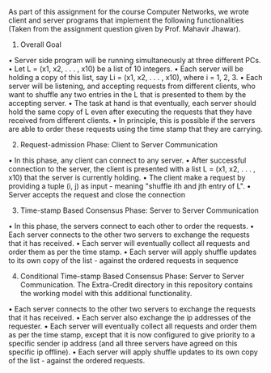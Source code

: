 As part of this assignment for the course Computer Networks, we wrote client and server programs that implement the following functionalities (Taken from the assignment question given by Prof. Mahavir Jhawar).

1. Overall Goal

• Server side program will be running simultaneously at three different PCs.
• Let L = (x1, x2, . . . , x10) be a list of 10 integers.
• Each server will be holding a copy of this list, say Li = (x1, x2, . . . , x10), where i = 1, 2, 3.
• Each server will be listening, and accepting requests from different clients, who want to shuffle any two entries in the L that is presented to them by the accepting server.
• The task at hand is that eventually, each server should hold the same copy of L even after executing the requests that they have received from different clients.
• In principle, this is possible if the servers are able to order these requests using the time stamp that they are carrying.


2. Request-admission Phase: Client to Server Communication

• In this phase, any client can connect to any server.
• After successful connection to the server, the client is presented with a list L = (x1, x2, . . . , x10) that the server is currently holding.
• The client make a request by providing a tuple (i, j) as input - meaning "shuffle ith and jth entry of L".
• Server accepts the request and close the connection


3. Time-stamp Based Consensus Phase: Server to Server Communication

• In this phase, the servers connect to each other to order the requests.
• Each server connects to the other two servers to exchange the requests that it has received.
• Each server will eventually collect all requests and order them as per the time
stamp.
• Each server will apply shuffle updates to its own copy of the list - against the
ordered requests in sequence

4. Conditional Time-stamp Based Consensus Phase: Server to Server Communication. 
The Extra-Credit directory in this repository contains the working model with this additional functionality.

• Each server connects to the other two servers to exchange the requests that it has received.
• Each server also exchange the ip addresses of the requester.
• Each server will eventually collect all requests and order them as per the time stamp, except that it is now configured to give priority to a specific sender ip address (and all three servers have agreed on this specific ip offline).
• Each server will apply shuffle updates to its own copy of the list - against the
ordered requests.
